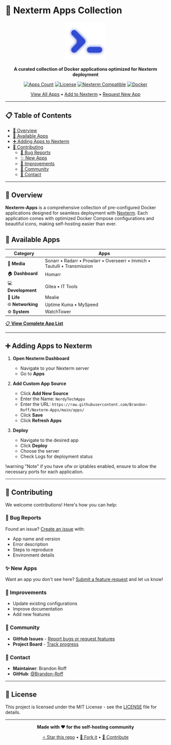 # 🚀 Nexterm Apps Collection

<div align="center">

![Nexterm Logo](https://raw.githubusercontent.com/Brandon-Roff/Nexterm-Apps/main/logos/Nexterm.png)

**A curated collection of Docker applications optimized for Nexterm deployment**

[![Apps Count](https://img.shields.io/badge/Apps-12+-blue.svg)](./Apps.md)
[![License](https://img.shields.io/badge/License-MIT-green.svg)](./LICENSE)
[![Nexterm Compatible](https://img.shields.io/badge/Nexterm-Compatible-purple.svg)](https://nexterm.dev)
[![Docker](https://img.shields.io/badge/Docker-Ready-blue.svg?logo=docker)](https://docker.com)

[View All Apps](./Apps.md) • [Add to Nexterm](#-adding-apps-to-nexterm) • [Request New App](https://github.com/Brandon-Roff/Nexterm-Apps/issues/new?template=feature_request.md)

</div>

---

## 📋 Table of Contents

- [🎯 Overview](#-overview)
- [📱 Available Apps](#-available-apps)
- [➕ Adding Apps to Nexterm](#-adding-apps-to-nexterm)
- [📝 Contributing](#-contributing)
    - [🐛 Bug Reports](#-bug-reports)
    - [✨ New Apps](#-new-apps)
    - [🔧 Improvements](#-improvements)
    - [💬 Community](#-community)
    - [📧 Contact](#-contact)

---

## 🎯 Overview

**Nexterm-Apps** is a comprehensive collection of pre-configured Docker applications designed for seamless deployment with [Nexterm](https://nexterm.dev). Each application comes with optimized Docker Compose configurations and beautiful icons, making self-hosting easier than ever.


## 📱 Available Apps

<div align="center">

| Category | Apps |
|----------|------|
| 🎥 **Media** | Sonarr • Radarr • Prowlarr • Overseerr • Immich • Tautulli • Transmission |
| 🏠 **Dashboard** | Homarr |
| 💻 **Development** | Gitea • IT Tools |
| 🍳 **Life** | Mealie |
| 🌐 **Networking** | Uptime Kuma • MySpeed |
| ⚙️ **System** | WatchTower |

</div>

[📋 **View Complete App List**](./Apps.md)

---

## ➕ Adding Apps to Nexterm


1. **Open Nexterm Dashboard**
   - Navigate to your Nexterm server
   - Go to **Apps**

2. **Add Custom App Source**
   - Click **Add New Source**
   - Enter the Name: `NerdyTechApps`
   - Enter the URL: `https://raw.githubusercontent.com/Brandon-Roff/Nexterm-Apps/main/apps/`
   - Click **Save**
   - Click **Refresh Apps**

3. **Deploy**
   - Navigate to the desired app
    - Click **Deploy**
    - Choose the server
    - Check Logs for deployment status

!warning "Note"
  if you have ufw or iptables enabled, ensure to allow the necessary ports for each application.


---

## 📝 Contributing

We welcome contributions! Here's how you can help:

### 🐛 Bug Reports

Found an issue? [Create an issue](https://github.com/Brandon-Roff/Nexterm-Apps/issues/new) with:
- App name and version
- Error description
- Steps to reproduce
- Environment details

### ✨ New Apps

Want an app you don't see here? [Submit a feature request](https://github.com/Brandon-Roff/Nexterm-Apps/issues/new?template=feature_request.md) and let us know!

### 🔧 Improvements

- Update existing configurations
- Improve documentation
- Add new features


### 💬 Community

- **GitHub Issues** - [Report bugs or request features](https://github.com/Brandon-Roff/Nexterm-Apps/issues)
- **Project Board** - [Track progress](https://github.com/users/Brandon-Roff/projects/4)

### 📧 Contact

- **Maintainer**: Brandon Roff
- **GitHub**: [@Brandon-Roff](https://github.com/Brandon-Roff)

---

## 📄 License

This project is licensed under the MIT License - see the [LICENSE](LICENSE) file for details.

---

<div align="center">

**Made with ❤️ for the self-hosting community**

[⭐ Star this repo](https://github.com/Brandon-Roff/Nexterm-Apps/stargazers) • [🍴 Fork it](https://github.com/Brandon-Roff/Nexterm-Apps/fork) • [📝 Contribute](https://github.com/Brandon-Roff/Nexterm-Apps/pulls)

</div>

